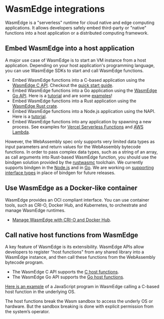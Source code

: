 # WasmEdge integrations

WasmEdge is a "serverless" runtime for cloud native and edge computing applications. It allows developers safely embed third-party or "native" functions into a host application or a distributed computing framework.

## Embed WasmEdge into a host application

A major use case of WasmEdge is to start an VM instance from a host application. Depending on your host application's programming language, you can use WasmEdge SDKs to start and call WasmEdge functions.

* Embed WasmEdge functions into a C-based application using the [WasmEdge C API](../embed/c/ref.md). Checkout the [quick start guide](../embed/c.md).
* Embed WasmEdge functions into a Go application using the [WasmEdge Go API](../embed/go.md). Here is a [tutorial](https://www.secondstate.io/articles/extend-golang-app-with-webassembly-rust/) and are some [examples](https://github.com/second-state/WasmEdge-go-examples)!
* Embed WasmEdge functions into a Rust application using the [WasmEdge Rust crate](../bindings/rust/wasmedge-rs).
* Embed WasmEdge functions into a Node.js application using the NAPI. Here is a [tutorial](https://www.secondstate.io/articles/getting-started-with-rust-function/).
* Embed WasmEdge functions into any application by spawning a new process. See examples for [Vercel Serverless Functions](https://www.secondstate.io/articles/vercel-wasmedge-webassembly-rust/) and [AWS Lambda](https://www.cncf.io/blog/2021/08/25/webassembly-serverless-functions-in-aws-lambda/).

However, the WebAssembly spec only supports very limited data types as input parameters and return values for the WebAssembly bytecode functions. In order to pass complex data types, such as a string of an array, as call arguments into Rust-based WasmEdge function, you should use the bindgen solution provided by the [rustwasmc](https://github.com/second-state/rustwasmc) toolchain. We currently supports bindgen in the [Node.js](https://www.secondstate.io/articles/getting-started-with-rust-function/) and in [Go](https://www.secondstate.io/articles/extend-golang-app-with-webassembly-rust/). We are working on [supporting interface types](https://github.com/WasmEdge/WasmEdge/issues/264) in place of bindgen for future releases.

## Use WasmEdge as a Docker-like container

WasmEdge provides an OCI compliant interface. You can use container tools, such as CRI-O, Docker Hub, and Kubernetes, to orchestrate and manage WasmEdge runtimes.

* [Manage WasmEdge with CRI-O and Docker Hub](https://www.secondstate.io/articles/manage-webassembly-apps-in-wasmedge-using-docker-tools/).

## Call native host functions from WasmEdge

A key feature of WasmEdge is its extensibility. WasmEdge APIs allow developers to register "host functions" from any shared library into a WasmEdge instance, and then call these functions from the WebAssembly bytecode program.

* The WasmEdge C API supports the [C host functions](../embed/c/ref.md#host-functions).
* The WasmEdge Go API supports the [Go host functions](../embed/go/ref.md#host-functions).

[Here is an example](https://www.secondstate.io/articles/call-native-functions-from-javascript/) of a JavaScript program in WasmEdge calling a C-based host function in the underlying OS.

The host functions break the Wasm sandbox to access the underly OS or hardware. But the sandbox breaking is done with explicit permission from the system’s operator.
